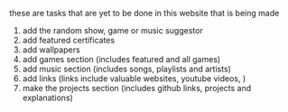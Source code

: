 these are tasks that are yet to be done in this website that is being made
1. add the random show, game or music suggestor
2. add featured certificates
3. add wallpapers
4. add games section (includes featured and all games)
5. add music section (includes songs, playlists and artists)
6. add links (links include valuable websites, youtube videos, )
7. make the projects section (includes github links, projects and explanations)
